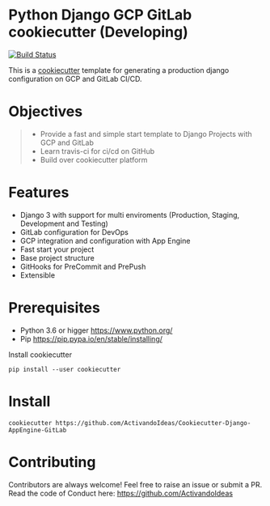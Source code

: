 # Python Django GCP GitLab cookiecutter (Developing)

[![Build Status](https://img.shields.io/travis/eocode/Cookiecutter-Django-AppEngine-GitLab.svg?label=django-cookiecutter)](https://travis-ci.com/eocode/Cookiecutter-Django-AppEngine-GitLab.svg)

This is a [cookiecutter](https://github.com/cookiecutter/cookiecutter) template for generating a production django configuration on GCP and GitLab CI/CD.

# Objectives

> * Provide a fast and simple start template to Django Projects with GCP and GitLab
> * Learn travis-ci for ci/cd on GitHub
> * Build over cookiecutter platform

# Features

- Django 3 with support for multi enviroments (Production, Staging, Development and Testing)
- GitLab configuration for DevOps
- GCP integration and configuration with App Engine
- Fast start your project
- Base project structure
- GitHooks for PreCommit and PrePush
- Extensible

# Prerequisites

* Python 3.6 or higger https://www.python.org/
* Pip https://pip.pypa.io/en/stable/installing/

Install cookiecutter

```shell
pip install --user cookiecutter
```

# Install

```shell
cookiecutter https://github.com/ActivandoIdeas/Cookiecutter-Django-AppEngine-GitLab
```

# Contributing

Contributors are always welcome!
Feel free to raise an issue or submit a PR.
Read the code of Conduct here: https://github.com/ActivandoIdeas
